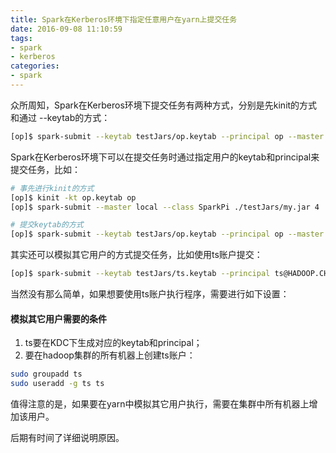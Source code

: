 ```yaml
---
title: Spark在Kerberos环境下指定任意用户在yarn上提交任务
date: 2016-09-08 11:10:59
tags: 
- spark
- kerberos
categories:
- spark
---
```


众所周知，Spark在Kerberos环境下提交任务有两种方式，分别是先kinit的方式和通过 --keytab的方式：

``` bash
[op]$ spark-submit --keytab testJars/op.keytab --principal op --master local --class SparkPi ./testJars/my.jar 4
```


Spark在Kerberos环境下可以在提交任务时通过指定用户的keytab和principal来提交任务，比如：

``` bash
# 事先进行kinit的方式
[op]$ kinit -kt op.keytab op
[op]$ spark-submit --master local --class SparkPi ./testJars/my.jar 4

# 提交keytab的方式
[op]$ spark-submit --keytab testJars/op.keytab --principal op --master local --class SparkPi ./testJars/my.jar 4
```

其实还可以模拟其它用户的方式提交任务，比如使用ts账户提交：

``` bash
[op]$ spark-submit --keytab testJars/ts.keytab --principal ts@HADOOP.CHINATELECOM.CN --master local --class SparkPi ./testJars/my.jar 4
```

当然没有那么简单，如果想要使用ts账户执行程序，需要进行如下设置：

#### 模拟其它用户需要的条件

1. ts要在KDC下生成对应的keytab和principal；
2. 要在hadoop集群的所有机器上创建ts账户：

``` bash
sudo groupadd ts
sudo useradd -g ts ts
```

值得注意的是，如果要在yarn中模拟其它用户执行，需要在集群中所有机器上增加该用户。

后期有时间了详细说明原因。